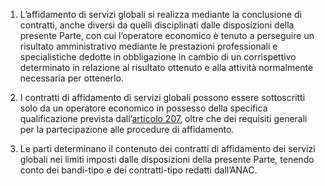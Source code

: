 1. L’affidamento di servizi globali si realizza mediante la conclusione di contratti, anche diversi da quelli disciplinati dalle disposizioni della presente Parte, con cui l’operatore economico è tenuto a perseguire un risultato amministrativo mediante le prestazioni professionali e specialistiche dedotte in obbligazione in cambio di un corrispettivo determinato in relazione al risultato ottenuto e alla attività normalmente necessaria per ottenerlo.

2. I contratti di affidamento di servizi globali possono essere sottoscritti solo da un operatore economico in possesso della specifica qualificazione prevista dall’[articolo 207](/articolo-207/1), oltre che dei requisiti generali per la partecipazione alle procedure di affidamento.

3. Le parti determinano il contenuto dei contratti di affidamento dei servizi globali nei limiti imposti dalle disposizioni della presente Parte, tenendo conto dei bandi-tipo e dei contratti-tipo redatti dall’ANAC.
